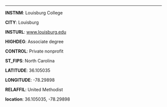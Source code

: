 
---
**INSTNM**: Louisburg College

**CITY**: Louisburg

**INSTURL**: www.louisburg.edu

**HIGHDEG**: Associate degree

**CONTROL**: Private nonprofit

**ST_FIPS**: North Carolina

**LATITUDE**: 36.105035

**LONGITUDE**: -78.29898

**RELAFFIL**: United Methodist

**location**: 36.105035, -78.29898